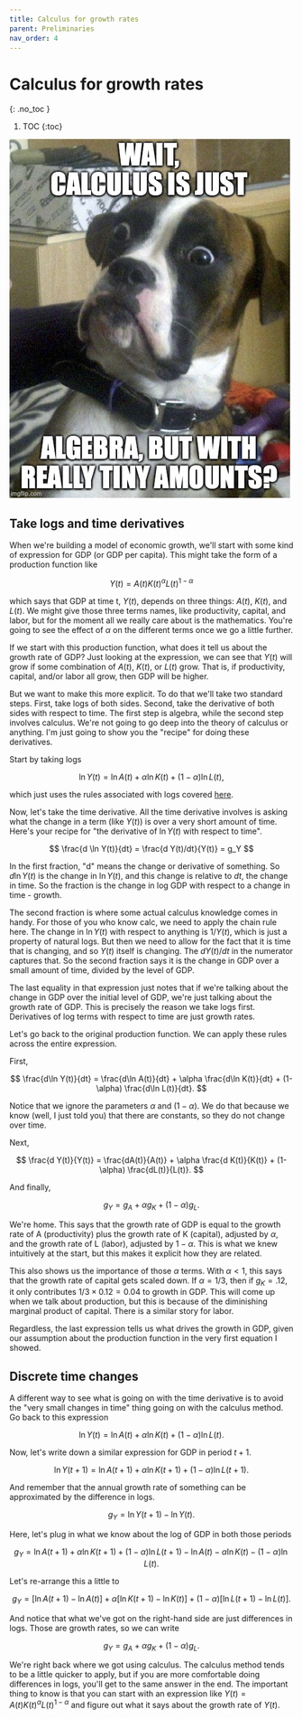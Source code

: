 ```yaml
---
title: Calculus for growth rates
parent: Preliminaries
nav_order: 4
---
```


# Calculus for growth rates
{: .no_toc }

1. TOC 
{:toc}

![Meme](meme_calc.png)

## Take logs and time derivatives
When we're building a model of economic growth, we'll start with some kind of expression for GDP (or GDP per capita). This might take the form of a production function like

$$
Y(t) = A(t) K(t)^{\alpha} L(t)^{1-\alpha}
$$

which says that GDP at time t, $Y(t)$, depends on three things: $A(t)$, $K(t)$, and $L(t)$. We might give those three terms names, like productivity, capital, and labor, but for the moment all we really care about is the mathematics. You're going to see the effect of $\alpha$ on the different terms once we go a little further.

If we start with this production function, what does it tell us about the growth rate of GDP? Just looking at the expression, we can see that $Y(t)$ will grow if some combination of $A(t)$, $K(t)$, or $L(t)$ grow. That is, if productivity, capital, and/or labor all grow, then GDP will be higher. 

But we want to make this more explicit. To do that we'll take two standard steps. First, take logs of both sides. Second, take the derivative of both sides with respect to time. The first step is algebra, while the second step involves calculus. We're not going to go deep into the theory of calculus or anything. I'm just going to show you the "recipe" for doing these derivatives. 

Start by taking logs

$$
\ln Y(t) = \ln A(t) + \alpha \ln K(t) + (1-\alpha) \ln L(t),
$$

which just uses the rules associated with logs covered [here](http://growthecon.com/StudyGuide/preliminaries/logs.html#natural-logs). 

Now, let's take the time derivative. All the time derivative involves is asking what the change in a term (like $Y(t)$) is over a very short amount of time. Here's your recipe for "the derivative of $\ln Y(t)$ with respect to time".

$$
\frac{d \ln Y(t)}{dt} = \frac{d Y(t)/dt}{Y(t)} = g_Y
$$

In the first fraction, "d" means the change or derivative of something. So $d \ln Y(t)$ is the change in $\ln Y(t)$, and this change is relative to $dt$, the change in time. So the fraction is the change in log GDP with respect to a change in time - growth.

The second fraction is where some actual calculus knowledge comes in handy. For those of you who know calc, we need to apply the chain rule here. The change in $\ln Y(t)$ with respect to anything is $1/Y(t)$, which is just a property of natural logs. But then we need to allow for the fact that it is time that is changing, and so $Y(t)$ itself is changing. The $dY(t)/dt$ in the numerator captures that. So the second fraction says it is the change in GDP over a small amount of time, divided by the level of GDP. 

The last equality in that expression just notes that if we're talking about the change in GDP over the initial level of GDP, we're just talking about the growth rate of GDP. This is precisely the reason we take logs first. Derivatives of log terms with respect to time are just growth rates.

Let's go back to the original production function. We can apply these rules across the entire expression. 

First,

$$
\frac{d\ln Y(t)}{dt} = \frac{d\ln A(t)}{dt} + \alpha \frac{d\ln K(t)}{dt} + (1-\alpha) \frac{d\ln L(t)}{dt}.
$$

Notice that we ignore the parameters $\alpha$ and $(1-\alpha)$. We do that because we know (well, I just told you) that there are constants, so they do not change over time. 

Next, 

$$
\frac{d Y(t)}{Y(t)} = \frac{dA(t)}{A(t)} + \alpha \frac{d K(t)}{K(t)} + (1-\alpha) \frac{dL(t)}{L(t)}.
$$

And finally,

$$
g_Y = g_A + \alpha g_K + (1-\alpha) g_L.
$$

We're home. This says that the growth rate of GDP is equal to the growth rate of A (productivity) plus the growth rate of K (capital), adjusted by $\alpha$, and the growth rate of L (labor), adjusted by $1-\alpha$. This is what we knew intuitively at the start, but this makes it explicit how they are related. 

This also shows us the importance of those $\alpha$ terms. With $\alpha<1$, this says that the growth rate of capital gets scaled down. If $\alpha = 1/3$, then if $g_K = .12$, it only contributes $1/3 \times 0.12 = 0.04$ to growth in GDP. This will come up when we talk about production, but this is because of the diminishing marginal product of capital. There is a similar story for labor.

Regardless, the last expression tells us what drives the growth in GDP, given our assumption about the production function in the very first equation I showed.

## Discrete time changes
A different way to see what is going on with the time derivative is to avoid the "very small changes in time" thing going on with the calculus method. Go back to this expression

$$
\ln Y(t) = \ln A(t) + \alpha \ln K(t) + (1-\alpha) \ln L(t).
$$

Now, let's write down a similar expression for GDP in period $t+1$. 

$$
\ln Y(t+1) = \ln A(t+1) + \alpha \ln K(t+1) + (1-\alpha) \ln L(t+1).
$$

And remember that the annual growth rate of something can be approximated by the difference in logs.

$$
g_Y = \ln Y(t+1) - \ln Y(t).
$$

Here, let's plug in what we know about the log of GDP in both those periods

$$
g_Y =  \ln A(t+1) + \alpha \ln K(t+1) + (1-\alpha) \ln L(t+1) - \ln A(t) - \alpha \ln K(t) - (1-\alpha) \ln L(t).
$$

Let's re-arrange this a little to

$$
g_Y =  \left[\ln A(t+1) - \ln A(t)\right] + \alpha \left[\ln K(t+1) -\ln K(t) \right] + (1-\alpha) \left[\ln L(t+1) -\ln L(t)\right].
$$

And notice that what we've got on the right-hand side are just differences in logs. Those are growth rates, so we can write

$$
g_Y =  g_A + \alpha g_K + (1-\alpha) g_L.
$$

We're right back where we got using calculus. The calculus method tends to be a little quicker to apply, but if you are more comfortable doing differences in logs, you'll get to the same answer in the end. The important thing to know is that you can start with an expression like $Y(t) = A(t) K(t)^{\alpha} L(t)^{1-\alpha}$ and figure out what it says about the growth rate of $Y(t)$.
